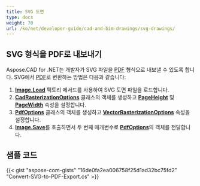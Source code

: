```yaml
---
title: SVG 도면
type: docs
weight: 70
url: /ko/net/developer-guide/cad-and-bim-drawings/svg-drawings/
---
```


## **SVG 형식을 PDF로 내보내기**

Aspose.CAD for .NET는 개발자가 SVG 파일을 [PDF](https://docs.fileformat.com/pdf/) 형식으로 내보낼 수 있도록 합니다. SVG에서 [PDF](https://docs.fileformat.com/pdf/)로 변환하는 방법은 다음과 같습니다:

1. [**Image.Load**](https://reference.aspose.com/cad/net/aspose.cad.image/load/methods/2) 팩토리 메서드를 사용하여 SVG 도면 파일을 로드합니다.
1. [**CadRasterizationOptions**](https://reference.aspose.com/cad/net/aspose.cad.imageoptions/cadrasterizationoptions) 클래스의 객체를 생성하고 [**PageHeight**](https://reference.aspose.com/cad/net/aspose.cad.imageoptions/vectorrasterizationoptions/properties/pageheight) 및 [**PageWidth**](https://reference.aspose.com/cad/net/aspose.cad.imageoptions/vectorrasterizationoptions/properties/pagewidth) 속성을 설정합니다.
1. [**PdfOptions**](https://reference.aspose.com/cad/net/aspose.cad.imageoptions/pdfoptions) 클래스의 객체를 생성하고 [**VectorRasterizationOptions**](https://reference.aspose.com/cad/net/aspose.cad.imageoptions/vectorrasterizationoptions) 속성을 설정합니다.
1. [**Image.Save**](https://reference.aspose.com/cad/net/aspose.cad/image/methods/save/index)를 호출하면서 두 번째 매개변수로 [**PdfOptions**](https://reference.aspose.com/cad/net/aspose.cad.imageoptions/pdfoptions)의 객체를 전달합니다.

## 샘플 코드

{{< gist "aspose-com-gists" "16de0fa2ea006758f25d1ad32bc75fd2" "Convert-SVG-to-PDF-Export.cs" >}}
